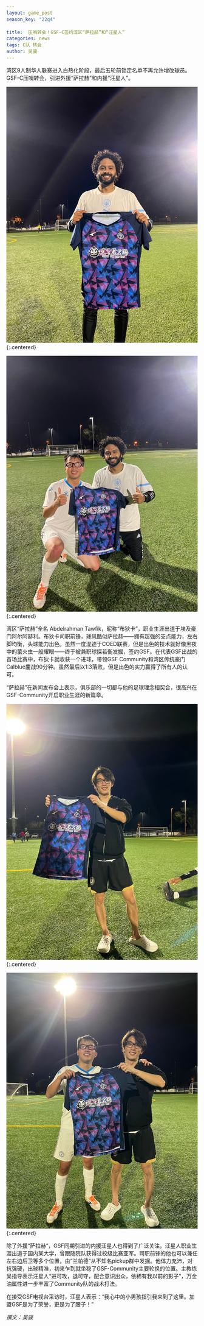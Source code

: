 ```yaml
---
layout: game_post
season_key: "22q4"

title:  压哨转会！GSF-C签约湾区“萨拉赫”和“汪星人”
categories: news
tags: C队 转会
author: 吴骏
---
```


湾区9人制华人联赛进入白热化阶段，最后五轮前锁定名单不再允许增改球员。GSF-C压哨转会，引进外援“萨拉赫”和内援“汪星人”。

![](/assets/img/news/season-22/signing/budika.jpg){:.centered}

![](/assets/img/news/season-22/signing/budika2.jpg){:.centered}

湾区“萨拉赫”全名	Abdelrahman Tawfik，昵称“布狄卡”，职业生涯出道于埃及豪门阿尔阿赫利。布狄卡司职前锋，球风酷似萨拉赫——拥有超强的支点能力，左右脚均衡，头球能力出色。虽然一度混迹于COED联赛，但是出色的技术就好像黑夜中的萤火虫一般耀眼——终于被兼职球探若衡发掘，签约GSF。在代表GSF出战的首场比赛中，布狄卡就收获一个进球，带领GSF Community和湾区传统豪门Calblue鏖战90分钟。虽然最后以1:3落败，但是出色的实力赢得了所有人的认可。

“萨拉赫”在新闻发布会上表示，俱乐部的一切都与他的足球理念相契合，很高兴在GSF-Community开启职业生涯的新篇章。

![](/assets/img/news/season-22/signing/wx.jpg){:.centered}

![](/assets/img/news/season-22/signing/wx2.jpg){:.centered}

除了外援“萨拉赫“，GSF同期引进的内援汪星人也得到了广泛关注。汪星人职业生涯出道于国内某大学，曾跟随院队获得过校级比赛亚军。司职前锋的他也可以兼任左右边后卫等多个位置，由“兰帕德“从不知名pickup群中发掘。他体力充沛，对抗强硬，出球精准，初来乍到就坐稳了GSF-Community主要轮换的位置。主教练吴指导表示汪星人“进可攻，退可守，配合意识出众，依稀有我以前的影子”，万金油属性进一步丰富了Community队的战术打法。

在接受GSF电视台采访时，汪星人表示：“我心中的小男孩指引我来到了这里。加盟GSF是为了荣誉，更是为了腰子！”

*撰文：吴骏*
